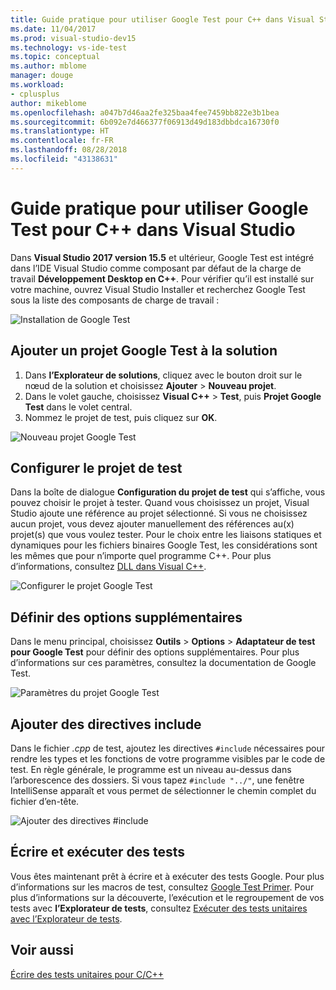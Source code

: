 ```yaml
---
title: Guide pratique pour utiliser Google Test pour C++ dans Visual Studio
ms.date: 11/04/2017
ms.prod: visual-studio-dev15
ms.technology: vs-ide-test
ms.topic: conceptual
ms.author: mblome
manager: douge
ms.workload:
- cplusplus
author: mikeblome
ms.openlocfilehash: a047b7d46aa2fe325baa4fee7459bb822e3b1bea
ms.sourcegitcommit: 6b092e7d466377f06913d49d183dbbdca16730f0
ms.translationtype: HT
ms.contentlocale: fr-FR
ms.lasthandoff: 08/28/2018
ms.locfileid: "43138631"
---
```

# <a name="how-to-use-google-test-for-c-in-visual-studio"></a>Guide pratique pour utiliser Google Test pour C++ dans Visual Studio
Dans **Visual Studio 2017 version 15.5** et ultérieur, Google Test est intégré dans l’IDE Visual Studio comme composant par défaut de la charge de travail **Développement Desktop en C++**. Pour vérifier qu’il est installé sur votre machine, ouvrez Visual Studio Installer et recherchez Google Test sous la liste des composants de charge de travail :

![Installation de Google Test](media/cpp-google-component.png)

## <a name="add-a-google-test-project-to-the-solution"></a>Ajouter un projet Google Test à la solution
1. Dans **l’Explorateur de solutions**, cliquez avec le bouton droit sur le nœud de la solution et choisissez **Ajouter** > **Nouveau projet**.
2. Dans le volet gauche, choisissez **Visual C++** > **Test**, puis **Projet Google Test** dans le volet central.
3. Nommez le projet de test, puis cliquez sur **OK**.

![Nouveau projet Google Test](media/cpp-gtest-new-project.png)

## <a name="configure-the-test-project"></a>Configurer le projet de test
Dans la boîte de dialogue **Configuration du projet de test** qui s’affiche, vous pouvez choisir le projet à tester. Quand vous choisissez un projet, Visual Studio ajoute une référence au projet sélectionné. Si vous ne choisissez aucun projet, vous devez ajouter manuellement des références au(x) projet(s) que vous voulez tester. Pour le choix entre les liaisons statiques et dynamiques pour les fichiers binaires Google Test, les considérations sont les mêmes que pour n’importe quel programme C++. Pour plus d’informations, consultez [DLL dans Visual C++](/cpp/build/dlls-in-visual-cpp).

 ![Configurer le projet Google Test](media/cpp-gtest-config.png)

## <a name="set-additional-options"></a>Définir des options supplémentaires
Dans le menu principal, choisissez **Outils** > **Options** > **Adaptateur de test pour Google Test** pour définir des options supplémentaires. Pour plus d’informations sur ces paramètres, consultez la documentation de Google Test.

 ![Paramètres du projet Google Test](media/cpp-gtest-settings.png)

## <a name="add-include-directives"></a>Ajouter des directives include
Dans le fichier *.cpp* de test, ajoutez les directives `#include` nécessaires pour rendre les types et les fonctions de votre programme visibles par le code de test. En règle générale, le programme est un niveau au-dessus dans l’arborescence des dossiers. Si vous tapez `#include "../"`, une fenêtre IntelliSense apparaît et vous permet de sélectionner le chemin complet du fichier d’en-tête.

![Ajouter des directives #include](media/cpp-gtest-includes.png)

## <a name="write-and-run-tests"></a>Écrire et exécuter des tests
Vous êtes maintenant prêt à écrire et à exécuter des tests Google. Pour plus d’informations sur les macros de test, consultez [Google Test Primer](https://github.com/google/googletest/blob/master/googletest/docs/primer.md). Pour plus d’informations sur la découverte, l’exécution et le regroupement de vos tests avec **l’Explorateur de tests**, consultez [Exécuter des tests unitaires avec l’Explorateur de tests](run-unit-tests-with-test-explorer.md).

## <a name="see-also"></a>Voir aussi
[Écrire des tests unitaires pour C/C++](writing-unit-tests-for-c-cpp.md)










